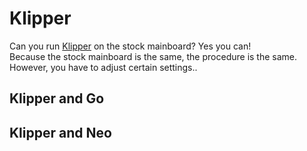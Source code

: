 <link rel=”manifest” href=”docs/manifest.webmanifest”>

# Klipper  
  
Can you run [Klipper]() on the stock mainboard? Yes you can!  
Because the stock mainboard is the same, the procedure is the same. However, you have to adjust certain settings..

## Klipper and Go  
 
## Klipper and Neo
  
